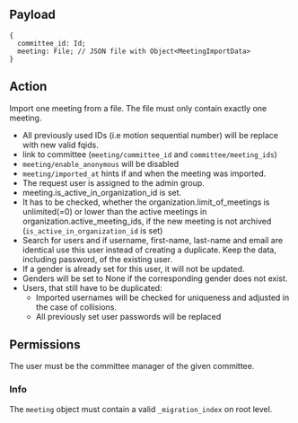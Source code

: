 ## Payload
```
{
  committee_id: Id;
  meeting: File; // JSON file with Object<MeetingImportData>
}
```

## Action

Import one meeting from a file. The file must only contain exactly one meeting.
- All previously used IDs (i.e motion sequential number) will be replace with new valid fqids.
- link to committee (`meeting/committee_id` and `committee/meeting_ids`)
- `meeting/enable_anonymous` will be disabled
- `meeting/imported_at` hints if and when the meeting was imported.
- The request user is assigned to the admin group.
- meeting.is_active_in_organization_id is set.
- It has to be checked, whether the organization.limit_of_meetings is unlimited(=0) or lower than the active meetings in organization.active_meeting_ids, if the new meeting is not archived (`is_active_in_organization_id` is set)
- Search for users and if username, first-name, last-name and email are identical use this user instead of creating a duplicate. Keep the data, including password, of the existing user.
- If a gender is already set for this user, it will not be updated.
- Genders will be set to None if the corresponding gender does not exist.
- Users, that still have to be duplicated:
  - Imported usernames will be checked for uniqueness and adjusted in the case of collisions.
  - All previously set user passwords will be replaced


## Permissions
The user must be the committee manager of the given committee.

### Info

The `meeting` object must contain a valid `_migration_index` on root level.

